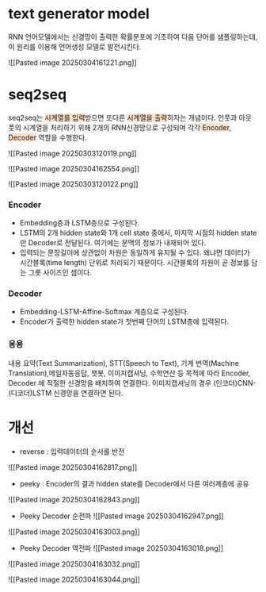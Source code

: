 

# text generator model

RNN 언어모델에서는 신경망이 출력한 확률분포에 기초하여 다음 단어를 샘플링하는데, 이 원리를 이용해 언어생성 모델로 발전시킨다.


![[Pasted image 20250304161221.png]]





# seq2seq

seq2seq는 <span style="background:rgba(240, 107, 5, 0.2)">시계열를 입력</span>받으면 또다른 <span style="background:rgba(240, 107, 5, 0.2)">시계열을 출력</span>하자는 개념이다. 인풋과 아웃풋의 시계열을 처리하기 위해 2개의 RNN신경망으로 구성되며 각각<span style="background:rgba(240, 107, 5, 0.2)"> Encoder</span>, <span style="background:rgba(240, 107, 5, 0.2)">Decoder</span> 역할을 수행한다.


![[Pasted image 20250303120119.png]]

![[Pasted image 20250304162554.png]]


![[Pasted image 20250303120122.png]]



### Encoder
- Embedding층과 LSTM층으로 구성된다. 
- LSTM의 2개 hidden state와 1개 cell state 중에서, 마지막 시점의 hidden state만 Decoder로 전달된다. 여기에는 문맥의 정보가 내재되어 있다. 
- 입력되는 문장길이에 상관없이 차원은 동일하게 유지될 수 있다. 왜냐면 데이터가 시간블록(time length) 단위로 처리되기 때문이다. 시간블록의 차원이 곧 정보를 담는 그릇 사이즈인 셈이다.



### Decoder
- Embedding-LSTM-Affine-Softmax 계층으로 구성된다. 
- Encoder가 출력한 hidden state가 첫번째 단어의 LSTM층에 입력된다.


### 응용
내용 요약(Text Summarization), STT(Speech to Text), 기계 번역(Machine Translation),메일자동응답, 챗봇, 이미지캡셔닝, 수학연산 등 목적에 따라 Encoder, Decoder 에 적절한 신경망을 배치하여 연결한다. 이미지캡셔닝의 경우 (인코더)CNN-(디코더)LSTM 신경망을 연결하면 된다. 


# 개선

- reverse : 입력데이터의 순서를 반전

![[Pasted image 20250304162817.png]]

- peeky : Encoder의 결과 hidden state를 Decoder에서 다른 여러계층에 공유

![[Pasted image 20250304162843.png]]

-  Peeky Decoder 순전파
![[Pasted image 20250304162947.png]]

![[Pasted image 20250304163003.png]]


- Peeky Decoder 역전파
![[Pasted image 20250304163018.png]]

![[Pasted image 20250304163032.png]]

![[Pasted image 20250304163044.png]]